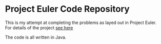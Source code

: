 # Project Euler Code Repository
This is my attempt at completing the problems as layed out in Project Euler.
For details of the project [see here](https://projecteuler.net/)

The code is all written in Java. 
